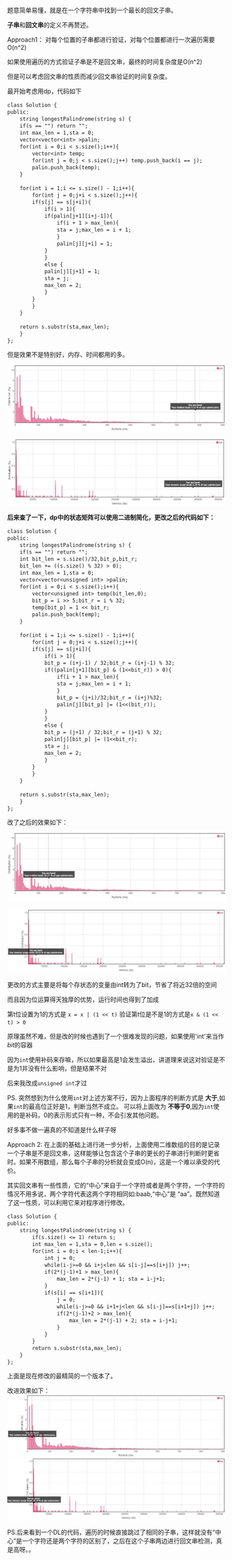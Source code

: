 题意简单易懂，就是在一个字符串中找到一个最长的回文子串。

**子串**和**回文串**的定义不再赘述。

Approach1：
对每个位置的子串都进行验证，对每个位置都进行一次遍历需要O(n^2)

如果使用遍历的方式验证子串是不是回文串，最终的时间复杂度是O(n^2)

但是可以考虑回文串的性质而减少回文串验证的时间复杂度。

最开始考虑用dp，代码如下

	class Solution {
	public:
	    string longestPalindrome(string s) {
		if(s == "") return "";
		int max_len = 1,sta = 0;
		vector<vector<int> >palin;
		for(int i = 0;i < s.size();i++){
		    vector<int> temp;
		    for(int j = 0;j < s.size();j++) temp.push_back(i == j);
		    palin.push_back(temp);
		}

		for(int i = 1;i <= s.size() - 1;i++){
		    for(int j = 0;j+i < s.size();j++){
			if(s[j] == s[j+i]){
			    if(i > 1){
				if(palin[j+1][i+j-1]){
				    if(i + 1 > max_len){
					sta = j;max_len = i + 1;
				    }
				    palin[j][j+i] = 1;
				}
			    }
			    else {
				palin[j][j+1] = 1;
				sta = j;
				max_len = 2;
			    }
			}
		    }
		}

		return s.substr(sta,max_len);
	    }
	};

但是效果不是特别好，内存、时间都用的多。

![first_runtime](first_runtime.jpg)

![first_memory](first_memory.jpg)

**后来查了一下，dp中的状态矩阵可以使用二进制简化，更改之后的代码如下：**

	class Solution {
	public:
	    string longestPalindrome(string s) {
		if(s == "") return "";
		int bit_len = s.size()/32,bit_p,bit_r;
		bit_len += ((s.size() % 32) > 0);
		int max_len = 1,sta = 0;
		vector<vector<unsigned int> >palin;
		for(int i = 0;i < s.size();i++){
		    vector<unsigned int> temp(bit_len,0);
		    bit_p = i >> 5;bit_r = i % 32;
		    temp[bit_p] = 1 << bit_r;
		    palin.push_back(temp);
		}

		for(int i = 1;i <= s.size() - 1;i++){
		    for(int j = 0;j+i < s.size();j++){
			if(s[j] == s[j+i]){
			    if(i > 1){
				bit_p = (i+j-1) / 32;bit_r = (i+j-1) % 32;
				if((palin[j+1][bit_p] & (1<<bit_r)) > 0){
				    if(i + 1 > max_len){
					sta = j;max_len = i + 1;
				    }
				    bit_p = (j+i)/32;bit_r = (i+j)%32;
				    palin[j][bit_p] |= (1<<(bit_r));
				}
			    }
			    else {
				bit_p = (j+1) / 32;bit_r = (j+1) % 32;
				palin[j][bit_p] |= (1<<bit_r);
				sta = j;
				max_len = 2;
			    }
			}
		    }
		}

		return s.substr(sta,max_len);
	    }
	};

改了之后的效果如下：

![second_runtime](second_runtime.jpg)

![second_memory](second_memory.jpg)

更改的方式主要是将每个存状态的变量由int转为了bit，节省了将近32倍的空间

而且因为位运算得天独厚的优势，运行时间也得到了加成

第t位设置为1的方式是 `x = x | (1 << t)` 验证第t位是不是1的方式是`x & (1 << t) > 0`

原理虽然不难，但是改的时候也遇到了一个很难发现的问题，如果使用'int'来当作*bit*的容器

因为`int`使用补码来存嘛，所以如果最高是1会发生溢出，讲道理来说这对验证是不是为1并没有什么影响，但是结果不对

后来我改成`unsigned int`才过

PS. 突然想到为什么使用`int`对上述方案不行，因为上面程序的判断方式是 **大于**,如果`int`的最高位正好是1，判断当然不成立。
可以将上面改为 **不等于0**,因为`int`使用的是补码，0的表示形式只有一种，不会引发其他问题。

好多事不做一遍真的不知道是什么样子呀

Approach 2:
在上面的基础上进行进一步分析，上面使用二维数组的目的是记录一个子串是不是回文串，这样能够让包含这个子串的更长的子串进行判断时更省时。如果不用数组，那么每个子串的分析就会变成O(n)，这是一个难以承受的代价。

其实回文串有一些性质，它的“中心”来自于一个字符或者是两个字符，一个字符的情况不用多说，两个字符代表这两个字符相同如:baab,“中心”是 “aa”。既然知道了这一性质，可以利用它来对程序进行修改。

	class Solution {
	public:
	    string longestPalindrome(string s) {
	        if(s.size() <= 1) return s;
	        int max_len = 1,sta = 0,len = s.size();
	        for(int i = 0;i < len-1;i++){
	            int j = 0;
	            while(i-j>=0 && i+j<len && s[i-j]==s[i+j]) j++;
	            if(2*(j-1)+1 > max_len){
	                max_len = 2*(j-1) + 1; sta = i-j+1;
	            }
	            if(s[i] == s[i+1]){
	                j = 0;
	                while(i-j>=0 && i+1+j<len && s[i-j]==s[i+1+j]) j++;
	                if(2*(j-1)+2 > max_len){
	                    max_len = 2*(j-1) + 2; sta = i-j+1;
	                }
	            }
	        }
	        return s.substr(sta,max_len);
	    }
	};

上面是现在修改的最精简的一个版本了。

改进效果如下：
![third_runtime](third_runtime.jpg)
![third_memory](third_memory.jpg)

PS.后来看到一个DL的代码，遍历的时候直接跳过了相同的子串，这样就没有“中心”是一个字符还是两个字符的区别了，之后在这个子串两边进行回文串检测，真是高呀。。

